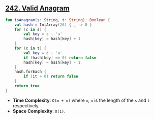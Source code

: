## [242. Valid Anagram](https://leetcode.com/problems/valid-anagram/)

```kotlin
fun isAnagram(s: String, t: String): Boolean {
    val hash = IntArray(26) { _ -> 0 }
    for (c in s) {
        val key = c - 'a'
        hash[key] = hash[key] + 1
    }
    for (c in t) {
        val key = c - 'a'
        if (hash[key] == 0) return false
        hash[key] = hash[key] - 1
    }
    hash.forEach {
        if (it > 0) return false
    }
    return true
}
```

* **Time Complexity**: `O(m + n)` where `m`, `n` is the length of the `s` and `t` respectively.
* **Space Complexity**: `O(1)`.